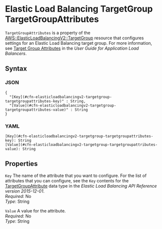 # Elastic Load Balancing TargetGroup TargetGroupAttributes<a name="aws-properties-elasticloadbalancingv2-targetgroup-targetgroupattributes"></a>

`TargetGroupAttributes` is a property of the [AWS::ElasticLoadBalancingV2::TargetGroup](aws-resource-elasticloadbalancingv2-targetgroup.md) resource that configures settings for an Elastic Load Balancing target group\. For more information, see [Target Group Attributes](https://docs.aws.amazon.com/elasticloadbalancing/latest/application/load-balancer-target-groups.html#target-group) in the *User Guide for Application Load Balancers*\.

## Syntax<a name="w4ab1c21c10d129c29c23b5"></a>

### JSON<a name="aws-properties-elasticloadbalancingv2-targetgroup-targetgroupattributes-syntax.json"></a>

```
{
  "[Key](#cfn-elasticloadbalancingv2-targetgroup-targetgroupattributes-key)" : String,
  "[Value](#cfn-elasticloadbalancingv2-targetgroup-targetgroupattributes-value)" : String
}
```

### YAML<a name="aws-properties-elasticloadbalancingv2-targetgroup-targetgroupattributes-syntax.yaml"></a>

```
[Key](#cfn-elasticloadbalancingv2-targetgroup-targetgroupattributes-key): String
[Value](#cfn-elasticloadbalancingv2-targetgroup-targetgroupattributes-value): String
```

## Properties<a name="w4ab1c21c10d129c29c23b7"></a>

`Key`  <a name="cfn-elasticloadbalancingv2-targetgroup-targetgroupattributes-key"></a>
The name of the attribute that you want to configure\. For the list of attributes that you can configure, see the `Key` contents for the [TargetGroupAttribute](https://docs.aws.amazon.com/elasticloadbalancing/latest/APIReference/API_TargetGroupAttribute.html) data type in the *Elastic Load Balancing API Reference version 2015\-12\-01*\.  
*Required*: No  
*Type*: String

`Value`  <a name="cfn-elasticloadbalancingv2-targetgroup-targetgroupattributes-value"></a>
A value for the attribute\.  
*Required*: No  
*Type*: String